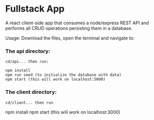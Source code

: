 # Fullstack App

 A react client-side app that consumes a node/express REST API and performs all CRUD operations persisting them in a database.

 Usage:
 Download the files, open the terminal and navigate to:

 ### The api directory:

 ```
 cd/api... then run:
 ```
 ```
 npm install
 npm run seed (to initialize the database with data)
 npm start (this will work on localhost:5000)
 ```
 
 ### The client directory:
 ```
 cd/client... then run
 ```
 npm install
 npm start (this will work on localhost:3000)
 ```